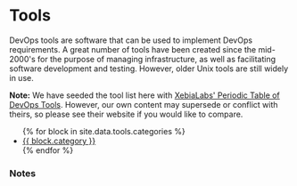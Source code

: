# Tools

DevOps tools are software that can be used to implement DevOps requirements. A great number of tools have been created since the mid-2000's for the purpose of managing infrastructure, as well as facilitating software development and testing. However, older Unix tools are still widely in use.

**Note:** We have seeded the tool list here with [XebiaLabs' Periodic Table of DevOps Tools]. However, our own content may supersede or conflict with theirs, so please see their website if you would like to compare.

<ul class="tool-categories">
  {% for block in site.data.tools.categories %}
    <a href="{{ block.type | prepend: site.baseurl }}">
      <li>
        <div class="category-name">
          {{ block.category }}
        </div>
      </li>
    </a>
  {% endfor %}
</ul>

### Notes

[XebiaLabs' Periodic Table of DevOps Tools]: https://xebialabs.com/periodic-table-of-devops-tools/

